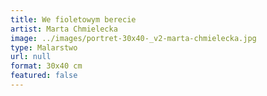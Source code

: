 ```yaml
---
title: We fioletowym berecie
artist: Marta Chmielecka
image: ../images/portret-30x40-_v2-marta-chmielecka.jpg
type: Malarstwo
url: null
format: 30x40 cm
featured: false
---
```

